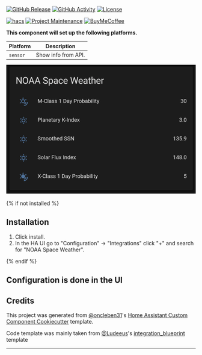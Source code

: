 [![GitHub Release][releases-shield]][releases]
[![GitHub Activity][commits-shield]][commits]
[![License][license-shield]][license]

[![hacs][hacsbadge]][hacs]
[![Project Maintenance][maintenance-shield]][user_profile]
[![BuyMeCoffee][buymecoffeebadge]][buymecoffee]

**This component will set up the following platforms.**

| Platform | Description         |
| -------- | ------------------- |
| `sensor` | Show info from API. |

![example][exampleimg]

{% if not installed %}

## Installation

1. Click install.
1. In the HA UI go to "Configuration" -> "Integrations" click "+" and search for "NOAA Space Weather".

{% endif %}

## Configuration is done in the UI

<!---->

## Credits

This project was generated from [@oncleben31](https://github.com/oncleben31)'s [Home Assistant Custom Component Cookiecutter](https://github.com/oncleben31/cookiecutter-homeassistant-custom-component) template.

Code template was mainly taken from [@Ludeeus](https://github.com/ludeeus)'s [integration_blueprint][integration_blueprint] template

---

[integration_blueprint]: https://github.com/custom-components/integration_blueprint
[buymecoffee]: https://www.buymeacoffee.com/tcarwash
[buymecoffeebadge]: https://img.shields.io/badge/buy%20me%20a%20coffee-donate-yellow.svg?style=for-the-badge
[commits-shield]: https://img.shields.io/github/commit-activity/y/tcarwash/home-assistant_noaa-space-weather.svg?style=for-the-badge
[commits]: https://github.com/tcarwash/home-assistant_noaa-space-weather/commits/main
[hacs]: https://hacs.xyz
[hacsbadge]: https://img.shields.io/badge/HACS-Custom-orange.svg?style=for-the-badge
[discord]: https://discord.gg/Qa5fW2R
[discord-shield]: https://img.shields.io/discord/330944238910963714.svg?style=for-the-badge
[exampleimg]: example.png
[forum-shield]: https://img.shields.io/badge/community-forum-brightgreen.svg?style=for-the-badge
[forum]: https://community.home-assistant.io/
[license]: https://github.com/tcarwash/home-assistant_noaa-space-weather/blob/main/LICENSE
[license-shield]: https://img.shields.io/github/license/tcarwash/home-assistant_noaa-space-weather.svg?style=for-the-badge
[maintenance-shield]: https://img.shields.io/badge/maintainer-%40tcarwash-blue.svg?style=for-the-badge
[releases-shield]: https://img.shields.io/github/release/tcarwash/home-assistant_noaa-space-weather.svg?style=for-the-badge
[releases]: https://github.com/tcarwash/home-assistant_noaa-space-weather/releases
[user_profile]: https://github.com/tcarwash
